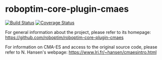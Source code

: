 roboptim-core-plugin-cmaes
==========================

[![Build Status](https://travis-ci.org/roboptim/roboptim-core-plugin-cmaes.png?branch=master)](https://travis-ci.org/roboptim/roboptim-core-plugin-cmaes)
[![Coverage Status](https://coveralls.io/repos/roboptim/roboptim-core-plugin-cmaes/badge.png)](https://coveralls.io/r/roboptim/roboptim-core-plugin-cmaes)

For general information about the project, please refer to its
homepage: https://github.com/roboptim/roboptim-core-plugin-cmaes

For information on CMA-ES and access to the original source code, please refer
to N. Hansen's webpage: https://www.lri.fr/~hansen/cmaesintro.html
